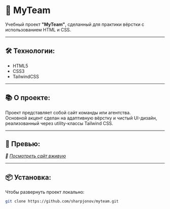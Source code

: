 # 💼 MyTeam

Учебный проект **"MyTeam"**, сделанный для практики вёрстки с использованием HTML и CSS.

---

## 🛠️ Технологии:

- HTML5
- CSS3
- TailwindCSS

---

## 📚 О проекте:

Проект представляет собой сайт команды или агентства.  
Основной акцент сделан на адаптивную вёрстку и чистый UI-дизайн, реализованный через utility-классы Tailwind CSS.

---

## 📸 Превью:

_🔗 [Посмотреть сайт вживую](https://tourmaline-fenglisu-d89dd5.netlify.app/secondpage)_

---

## 📦 Установка:

Чтобы развернуть проект локально:

```bash
git clone https://github.com/sharpjonov/myteam.git
